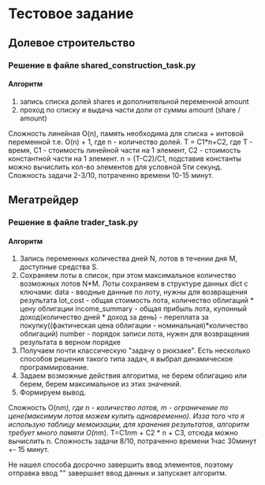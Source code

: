 # Тестовое задание

##  Долевое строительство

### Решение в файле shared_construction_task.py

#### Алгоритм 
1. запись списка долей shares и дополнительной переменной amount
2. проход по списку и выдача части доли от суммы amount (share / amount)

Сложность линейная O(n), память необходима для списка + интовой переменной т.е. O(n) + 1, где n - количество долей.
T = C1*n+C2, где T - время, C1 - стоимость линейной части на 1 элемент, C2 - стоимость константной части на 1 элемент.
n = (T-C2)/C1, подставив константы можно вычислить кол-во элементов для условной 5ти секунд.
Сложность задачи 2-3/10, потраченно времени 10-15 минут.

##  Мегатрейдер

### Решение в файле trader_task.py

#### Алгоритм 
1. Запись переменных количества дней N, лотов в течении дня M, доступные средства S.
2. Сохраняем лоты в список, при этом максимальное количество возможных лотов N*M. 
Лоты сохраняем в структуре данных dict с ключами: 
data - вводные данные по лоту, нужны для возвращения результата 
lot_cost - общая стоимость лота, количество облигаций * цену облигации
income_summary - общая прибыль лота, купонный доход(количество дней * доход за день) - переплата за покупку((фактическая цена облигации - номинальная)*количество облигаций)
number - порядок записи лота, нужен для возвращения результата в верном порядке
3. Получаем почти классическую "задачу о рюкзаке". Есть несколько способов решения такого типа задач, я выбрал динамическое программирование.
4. Задаем возможные действия алгоритма, не берем облигацию или берем, берем максимальное из этих значений.
5. Формируем вывод.

Сложность O(n*m), где n - количество лотов, m - ограничение по цене(максимум лотов можем купить одновременно). Изза того что я использую таблицу мемоизации, для хранения результатов, 
алгоритм требует много памяти O(n*m). 
T=C1*n*m + C2 * n + C3, отсюда можно вычислить n.
Сложность задачи 8/10, потраченно времени 1час 30минут +- 15 минут.

Не нашел способа досрочно завершить ввод элементов, поэтому отправка ввод "" завершает ввод данных и запускает алгоритм.